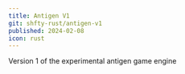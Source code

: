 ```yaml
---
title: Antigen V1
git: shfty-rust/antigen-v1
published: 2024-02-08
icon: rust
---
```


Version 1 of the experimental antigen game engine

